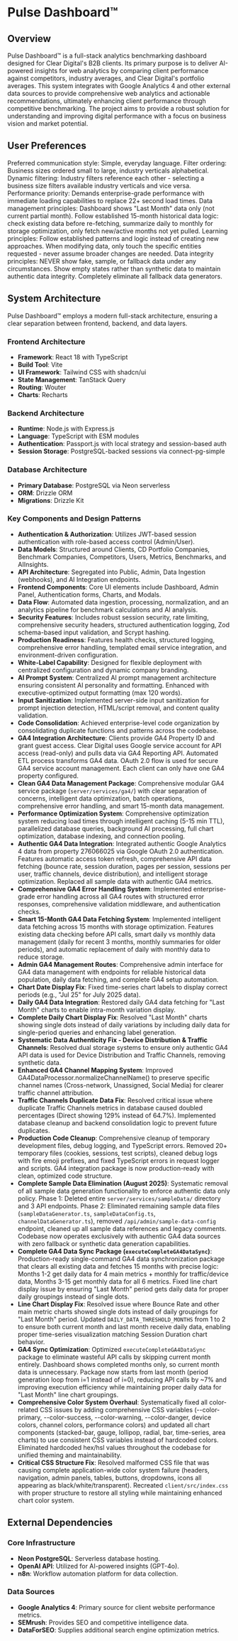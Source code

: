 # Pulse Dashboard™

## Overview
Pulse Dashboard™ is a full-stack analytics benchmarking dashboard designed for Clear Digital's B2B clients. Its primary purpose is to deliver AI-powered insights for web analytics by comparing client performance against competitors, industry averages, and Clear Digital's portfolio averages. This system integrates with Google Analytics 4 and other external data sources to provide comprehensive web analytics and actionable recommendations, ultimately enhancing client performance through competitive benchmarking. The project aims to provide a robust solution for understanding and improving digital performance with a focus on business vision and market potential.

## User Preferences
Preferred communication style: Simple, everyday language.
Filter ordering: Business sizes ordered small to large, industry verticals alphabetical.
Dynamic filtering: Industry filters reference each other - selecting a business size filters available industry verticals and vice versa.
Performance priority: Demands enterprise-grade performance with immediate loading capabilities to replace 22+ second load times.
Data management principles: Dashboard shows "Last Month" data only (not current partial month). Follow established 15-month historical data logic: check existing data before re-fetching, summarize daily to monthly for storage optimization, only fetch new/active months not yet pulled.
Learning principles: Follow established patterns and logic instead of creating new approaches. When modifying data, only touch the specific entities requested - never assume broader changes are needed.
Data integrity principles: NEVER show fake, sample, or fallback data under any circumstances. Show empty states rather than synthetic data to maintain authentic data integrity. Completely eliminate all fallback data generators.

## System Architecture

Pulse Dashboard™ employs a modern full-stack architecture, ensuring a clear separation between frontend, backend, and data layers.

### Frontend Architecture
- **Framework**: React 18 with TypeScript
- **Build Tool**: Vite
- **UI Framework**: Tailwind CSS with shadcn/ui
- **State Management**: TanStack Query
- **Routing**: Wouter
- **Charts**: Recharts

### Backend Architecture
- **Runtime**: Node.js with Express.js
- **Language**: TypeScript with ESM modules
- **Authentication**: Passport.js with local strategy and session-based auth
- **Session Storage**: PostgreSQL-backed sessions via connect-pg-simple

### Database Architecture
- **Primary Database**: PostgreSQL via Neon serverless
- **ORM**: Drizzle ORM
- **Migrations**: Drizzle Kit

### Key Components and Design Patterns
- **Authentication & Authorization**: Utilizes JWT-based session authentication with role-based access control (Admin/User).
- **Data Models**: Structured around Clients, CD Portfolio Companies, Benchmark Companies, Competitors, Users, Metrics, Benchmarks, and AIInsights.
- **API Architecture**: Segregated into Public, Admin, Data Ingestion (webhooks), and AI Integration endpoints.
- **Frontend Components**: Core UI elements include Dashboard, Admin Panel, Authentication forms, Charts, and Modals.
- **Data Flow**: Automated data ingestion, processing, normalization, and an analytics pipeline for benchmark calculations and AI analysis.
- **Security Features**: Includes robust session security, rate limiting, comprehensive security headers, structured authentication logging, Zod schema-based input validation, and Scrypt hashing.
- **Production Readiness**: Features health checks, structured logging, comprehensive error handling, templated email service integration, and environment-driven configuration.
- **White-Label Capability**: Designed for flexible deployment with centralized configuration and dynamic company branding.
- **AI Prompt System**: Centralized AI prompt management architecture ensuring consistent AI personality and formatting. Enhanced with executive-optimized output formatting (max 120 words).
- **Input Sanitization**: Implemented server-side input sanitization for prompt injection detection, HTML/script removal, and content quality validation.
- **Code Consolidation**: Achieved enterprise-level code organization by consolidating duplicate functions and patterns across the codebase.
- **GA4 Integration Architecture**: Clients provide GA4 Property ID and grant guest access. Clear Digital uses Google service account for API access (read-only) and pulls data via GA4 Reporting API. Automated ETL process transforms GA4 data. OAuth 2.0 flow is used for secure GA4 service account management. Each client can only have one GA4 property configured.
- **Clean GA4 Data Management Package**: Comprehensive modular GA4 service package (`server/services/ga4/`) with clear separation of concerns, intelligent data optimization, batch operations, comprehensive error handling, and smart 15-month data management.
- **Performance Optimization System**: Comprehensive optimization system reducing load times through intelligent caching (5-15 min TTL), parallelized database queries, background AI processing, full chart optimization, database indexing, and connection pooling.
- **Authentic GA4 Data Integration**: Integrated authentic Google Analytics 4 data from property 276066025 via Google OAuth 2.0 authentication. Features automatic access token refresh, comprehensive API data fetching (bounce rate, session duration, pages per session, sessions per user, traffic channels, device distribution), and intelligent storage optimization. Replaced all sample data with authentic GA4 metrics.
- **Comprehensive GA4 Error Handling System**: Implemented enterprise-grade error handling across all GA4 routes with structured error responses, comprehensive validation middleware, and authentication checks.
- **Smart 15-Month GA4 Data Fetching System**: Implemented intelligent data fetching across 15 months with storage optimization. Features existing data checking before API calls, smart daily vs monthly data management (daily for recent 3 months, monthly summaries for older periods), and automatic replacement of daily with monthly data to reduce storage.
- **Admin GA4 Management Routes**: Comprehensive admin interface for GA4 data management with endpoints for reliable historical data population, daily data fetching, and complete GA4 setup automation.
- **Chart Date Display Fix**: Fixed time-series chart labels to display correct periods (e.g., "Jul 25" for July 2025 data).
- **Daily GA4 Data Integration**: Restored daily GA4 data fetching for "Last Month" charts to enable intra-month variation display.
- **Complete Daily Chart Display Fix**: Resolved "Last Month" charts showing single dots instead of daily variations by including daily data for single-period queries and enhancing label generation.
- **Systematic Data Authenticity Fix - Device Distribution & Traffic Channels**: Resolved dual storage systems to ensure only authentic GA4 API data is used for Device Distribution and Traffic Channels, removing synthetic data.
- **Enhanced GA4 Channel Mapping System**: Improved GA4DataProcessor.normalizeChannelName() to preserve specific channel names (Cross-network, Unassigned, Social Media) for clearer traffic channel attribution.
- **Traffic Channels Duplicate Data Fix**: Resolved critical issue where duplicate Traffic Channels metrics in database caused doubled percentages (Direct showing 129% instead of 64.7%). Implemented database cleanup and backend consolidation logic to prevent future duplicates.
- **Production Code Cleanup**: Comprehensive cleanup of temporary development files, debug logging, and TypeScript errors. Removed 20+ temporary files (cookies, sessions, test scripts), cleaned debug logs with fire emoji prefixes, and fixed TypeScript errors in request logger and scripts. GA4 integration package is now production-ready with clean, optimized code structure.
- **Complete Sample Data Elimination (August 2025)**: Systematic removal of all sample data generation functionality to enforce authentic data only policy. Phase 1: Deleted entire `server/services/sampleData/` directory and 3 API endpoints. Phase 2: Eliminated remaining sample data files (`sampleDataGenerator.ts`, `sampleDataConfig.ts`, `channelDataGenerator.ts`), removed `/api/admin/sample-data-config` endpoint, cleaned up all sample data references and legacy comments. Codebase now operates exclusively with authentic GA4 data sources with zero fallback or synthetic data generation capabilities.
- **Complete GA4 Data Sync Package (`executeCompleteGA4DataSync`)**: Production-ready single-command GA4 data synchronization package that clears all existing data and fetches 15 months with precise logic: Months 1-2 get daily data for 4 main metrics + monthly for traffic/device data, Months 3-15 get monthly data for all 6 metrics. Fixed line chart display issue by ensuring "Last Month" period gets daily data for proper daily groupings instead of single dots.
- **Line Chart Display Fix**: Resolved issue where Bounce Rate and other main metric charts showed single dots instead of daily groupings for "Last Month" period. Updated `DAILY_DATA_THRESHOLD_MONTHS` from 1 to 2 to ensure both current month and last month receive daily data, enabling proper time-series visualization matching Session Duration chart behavior.
- **GA4 Sync Optimization**: Optimized `executeCompleteGA4DataSync` package to eliminate wasteful API calls by skipping current month entirely. Dashboard shows completed months only, so current month data is unnecessary. Package now starts from last month (period generation loop from i=1 instead of i=0), reducing API calls by ~7% and improving execution efficiency while maintaining proper daily data for "Last Month" line chart groupings.
- **Comprehensive Color System Overhaul**: Systematically fixed all color-related CSS issues by adding comprehensive CSS variables (--color-primary, --color-success, --color-warning, --color-danger, device colors, channel colors, performance colors) and updated all chart components (stacked-bar, gauge, lollipop, radial, bar, time-series, area charts) to use consistent CSS variables instead of hardcoded colors. Eliminated hardcoded hex/hsl values throughout the codebase for unified theming and maintainability.
- **Critical CSS Structure Fix**: Resolved malformed CSS file that was causing complete application-wide color system failure (headers, navigation, admin panels, tables, buttons, dropdowns, icons all appearing as black/white/transparent). Recreated `client/src/index.css` with proper structure to restore all styling while maintaining enhanced chart color system.

## External Dependencies

### Core Infrastructure
- **Neon PostgreSQL**: Serverless database hosting.
- **OpenAI API**: Utilized for AI-powered insights (GPT-4o).
- **n8n**: Workflow automation platform for data collection.

### Data Sources
- **Google Analytics 4**: Primary source for client website performance metrics.
- **SEMrush**: Provides SEO and competitive intelligence data.
- **DataForSEO**: Supplies additional search engine optimization metrics.